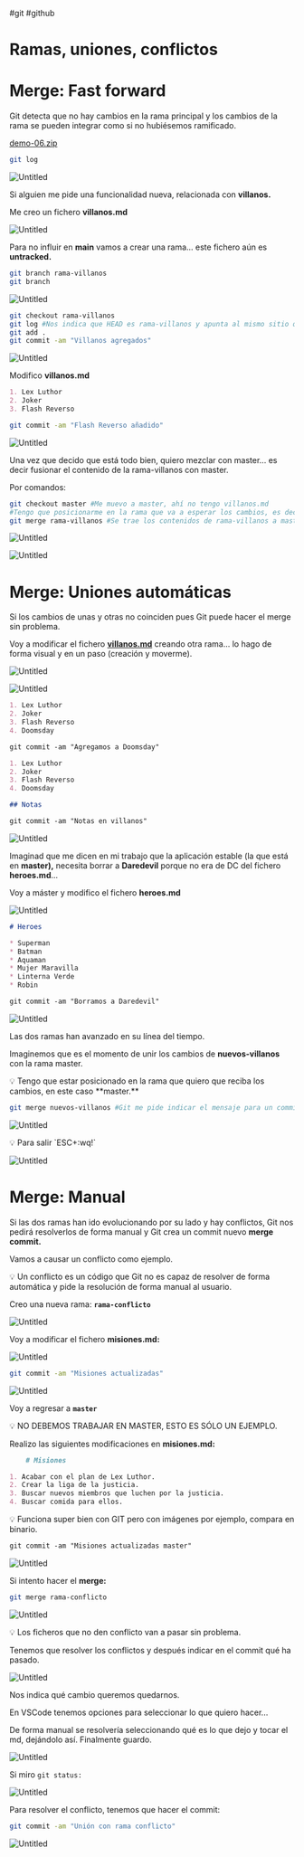 #git #github 

# Ramas, uniones, conflictos

# Merge: Fast forward

Git detecta que no hay cambios en la rama principal y los cambios de la rama se pueden integrar como si no hubiésemos ramificado.

[demo-06.zip](https://drive.google.com/file/d/19IhZjbqs3ub_ozGLKEzhC1_CLcEhbq7q/view?usp=sharing)

```bash
git log
```

![Untitled](400%20🌋%20Implantación%20de%20aplicaciones%20web/7%20Control%20de%20versiones%20y%20documentación%20Git%20y%20Github/Ramas,%20uniones,%20conflictos/Untitled.png)

Si alguien me pide una funcionalidad nueva, relacionada con **villanos.**

Me creo un fichero **villanos.md**

![Untitled](400%20🌋%20Implantación%20de%20aplicaciones%20web/7%20Control%20de%20versiones%20y%20documentación%20Git%20y%20Github/Ramas,%20uniones,%20conflictos/Untitled%201.png)

Para no influir en **main** vamos a crear una rama... este fichero aún es **untracked.**

```bash
git branch rama-villanos
git branch
```

![Untitled](400%20🌋%20Implantación%20de%20aplicaciones%20web/7%20Control%20de%20versiones%20y%20documentación%20Git%20y%20Github/Ramas,%20uniones,%20conflictos/Untitled%202.png)

```bash
git checkout rama-villanos
git log #Nos indica que HEAD es rama-villanos y apunta al mismo sitio que master
git add .
git commit -am "Villanos agregados"
```

![Untitled](400%20🌋%20Implantación%20de%20aplicaciones%20web/7%20Control%20de%20versiones%20y%20documentación%20Git%20y%20Github/Ramas,%20uniones,%20conflictos/Untitled%203.png)

Modifico **villanos.md**

```markdown
1. Lex Luthor
2. Joker
3. Flash Reverso
```

```bash
git commit -am "Flash Reverso añadido"
```

![Untitled](400%20🌋%20Implantación%20de%20aplicaciones%20web/7%20Control%20de%20versiones%20y%20documentación%20Git%20y%20Github/Ramas,%20uniones,%20conflictos/Untitled%204.png)

Una vez que decido que está todo bien, quiero mezclar con master... es decir fusionar el contenido de la rama-villanos con master.

Por comandos:

```bash
git checkout master #Me muevo a master, ahí no tengo villanos.md
#Tengo que posicionarme en la rama que va a esperar los cambios, es decir, en master (main)
git merge rama-villanos #Se trae los contenidos de rama-villanos a master. Git logra identificar todos los cambios sin conflictos
```

![Untitled](400%20🌋%20Implantación%20de%20aplicaciones%20web/7%20Control%20de%20versiones%20y%20documentación%20Git%20y%20Github/Ramas,%20uniones,%20conflictos/Untitled%205.png)

![Untitled](400%20🌋%20Implantación%20de%20aplicaciones%20web/7%20Control%20de%20versiones%20y%20documentación%20Git%20y%20Github/Ramas,%20uniones,%20conflictos/Untitled%206.png)

# Merge: Uniones automáticas

Si los cambios de unas y otras no coinciden pues Git puede hacer el merge sin problema.

Voy a modificar el fichero **[villanos.md](http://villanos.md)** creando otra rama... lo hago de forma visual y en un paso (creación y moverme).

![Untitled](400%20🌋%20Implantación%20de%20aplicaciones%20web/7%20Control%20de%20versiones%20y%20documentación%20Git%20y%20Github/Ramas,%20uniones,%20conflictos/Untitled%207.png)

![Untitled](400%20🌋%20Implantación%20de%20aplicaciones%20web/7%20Control%20de%20versiones%20y%20documentación%20Git%20y%20Github/Ramas,%20uniones,%20conflictos/Untitled%208.png)

```markdown
1. Lex Luthor
2. Joker
3. Flash Reverso
4. Doomsday
```

```markdown
git commit -am "Agregamos a Doomsday"
```

```markdown
1. Lex Luthor
2. Joker
3. Flash Reverso
4. Doomsday

## Notas
```

```markdown
git commit -am "Notas en villanos"
```

![Untitled](400%20🌋%20Implantación%20de%20aplicaciones%20web/7%20Control%20de%20versiones%20y%20documentación%20Git%20y%20Github/Ramas,%20uniones,%20conflictos/Untitled%209.png)

Imaginad que me dicen en mi trabajo que la aplicación estable (la que está en **master),** necesita borrar a **Daredevil** porque no era de DC del fichero **heroes.md**...

Voy a máster y modifico el fichero **heroes.md**

![Untitled](400%20🌋%20Implantación%20de%20aplicaciones%20web/7%20Control%20de%20versiones%20y%20documentación%20Git%20y%20Github/Ramas,%20uniones,%20conflictos/Untitled%2010.png)

```markdown
# Heroes

* Superman
* Batman
* Aquaman
* Mujer Maravilla
* Linterna Verde
* Robin
```

```markdown
git commit -am "Borramos a Daredevil"
```

![Untitled](400%20🌋%20Implantación%20de%20aplicaciones%20web/7%20Control%20de%20versiones%20y%20documentación%20Git%20y%20Github/Ramas,%20uniones,%20conflictos/Untitled%2011.png)

Las dos ramas han avanzado en su línea del tiempo.

Imaginemos que es el momento de unir los cambios de **nuevos-villanos** con la rama master. 

<aside>
💡 Tengo que estar posicionado en la rama que quiero que reciba los cambios, en este caso **master.**

</aside>

```bash
git merge nuevos-villanos #Git me pide indicar el mensaje para un commit indicando el merge
```

![Untitled](400%20🌋%20Implantación%20de%20aplicaciones%20web/7%20Control%20de%20versiones%20y%20documentación%20Git%20y%20Github/Ramas,%20uniones,%20conflictos/Untitled%2012.png)

<aside>
💡 Para salir `ESC+:wq!`

</aside>

![Untitled](400%20🌋%20Implantación%20de%20aplicaciones%20web/7%20Control%20de%20versiones%20y%20documentación%20Git%20y%20Github/Ramas,%20uniones,%20conflictos/Untitled%2013.png)

# Merge: Manual

Si las dos ramas han ido evolucionando por su lado y hay conflictos, Git nos pedirá resolverlos de forma manual y Git crea un commit nuevo **merge commit.**

Vamos a causar un conflicto como ejemplo.

<aside>
💡 Un conflicto es un código que Git no es capaz de resolver de forma automática y pide la resolución de forma manual al usuario.

</aside>

Creo una nueva rama: **`rama-conflicto`**

![Untitled](400%20🌋%20Implantación%20de%20aplicaciones%20web/7%20Control%20de%20versiones%20y%20documentación%20Git%20y%20Github/Ramas,%20uniones,%20conflictos/Untitled%2014.png)

Voy a modificar el fichero **misiones.md:**

![Untitled](400%20🌋%20Implantación%20de%20aplicaciones%20web/7%20Control%20de%20versiones%20y%20documentación%20Git%20y%20Github/Ramas,%20uniones,%20conflictos/Untitled%2015.png)

```bash
git commit -am "Misiones actualizadas"
```

![Untitled](400%20🌋%20Implantación%20de%20aplicaciones%20web/7%20Control%20de%20versiones%20y%20documentación%20Git%20y%20Github/Ramas,%20uniones,%20conflictos/Untitled%2016.png)

Voy a regresar a **`master`**

<aside>
💡 NO DEBEMOS TRABAJAR EN MASTER, ESTO ES SÓLO UN EJEMPLO.

</aside>

Realizo las siguientes modificaciones en **misiones.md:**

```markdown
	# Misiones

1. Acabar con el plan de Lex Luthor.
2. Crear la liga de la justicia.
3. Buscar nuevos miembros que luchen por la justicia.
4. Buscar comida para ellos.
```

<aside>
💡 Funciona super bien con GIT pero con imágenes por ejemplo, compara en binario.

</aside>

```markdown
git commit -am "Misiones actualizadas master"
```

![Untitled](400%20🌋%20Implantación%20de%20aplicaciones%20web/7%20Control%20de%20versiones%20y%20documentación%20Git%20y%20Github/Ramas,%20uniones,%20conflictos/Untitled%2017.png)

Si intento hacer el **merge:**

```bash
git merge rama-conflicto
```

![Untitled](400%20🌋%20Implantación%20de%20aplicaciones%20web/7%20Control%20de%20versiones%20y%20documentación%20Git%20y%20Github/Ramas,%20uniones,%20conflictos/Untitled%2018.png)

<aside>
💡 Los ficheros que no den conflicto van a pasar sin problema.

</aside>

Tenemos que resolver los conflictos y después indicar en el commit qué ha pasado.

![Untitled](400%20🌋%20Implantación%20de%20aplicaciones%20web/7%20Control%20de%20versiones%20y%20documentación%20Git%20y%20Github/Ramas,%20uniones,%20conflictos/Untitled%2019.png)

Nos indica qué cambio queremos quedarnos.

En VSCode tenemos opciones para seleccionar lo que quiero hacer...

De forma manual se resolvería seleccionando qué es lo que dejo y tocar el md, dejándolo así. Finalmente guardo.

![Untitled](400%20🌋%20Implantación%20de%20aplicaciones%20web/7%20Control%20de%20versiones%20y%20documentación%20Git%20y%20Github/Ramas,%20uniones,%20conflictos/Untitled%2020.png)

Si miro `git status:`

![Untitled](400%20🌋%20Implantación%20de%20aplicaciones%20web/7%20Control%20de%20versiones%20y%20documentación%20Git%20y%20Github/Ramas,%20uniones,%20conflictos/Untitled%2021.png)

Para resolver el conflicto, tenemos que hacer el commit:

```bash
git commit -am "Unión con rama conflicto"
```

![Untitled](400%20🌋%20Implantación%20de%20aplicaciones%20web/7%20Control%20de%20versiones%20y%20documentación%20Git%20y%20Github/Ramas,%20uniones,%20conflictos/Untitled%2022.png)